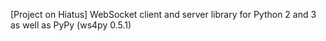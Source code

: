 [Project on Hiatus] WebSocket client and server library for Python 2 and 3 as well as PyPy (ws4py 0.5.1)

